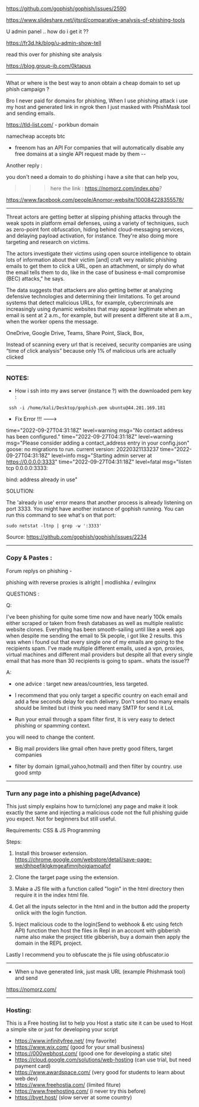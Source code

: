 
https://github.com/gophish/gophish/issues/2590

https://www.slideshare.net/ijtsrd/comparative-analysis-of-phishing-tools

U admin panel .. how do i get it ??

https://fr3d.hk/blog/u-admin-show-tell

read this over for phishing site analysis

https://blog.group-ib.com/0ktapus
* * * 

What or where is the best way to anon obtain a cheap domain to set up phish campaign ?

Bro I never paid for domains for phishing, When I use phishing attack i use my host and generated link in ngrok then I just masked with PhishMask tool and sending emails.

https://tld-list.com/ - porkbun domain 

namecheap accepts btc


*  freenom has an API For companies that will automatically disable any free domains at a single API request made by them -- 

Another reply :

you don't need a domain to do phishing i have a site that can help you,

>>>  here the link : https://nomorz.com/index.php? 

https://www.facebook.com/people/Anomor-website/100084228355578/

***

Threat actors are getting better at slipping phishing attacks through the weak spots in platform email defenses, using a variety of techniques, such as zero-point font obfuscation, hiding behind cloud-messaging services, and delaying payload activation, for instance. They're also doing more targeting and research on victims.

The actors investigate their victims using open source intelligence to obtain lots of information about their victim [and] craft very realistic phishing emails to get them to click a URL, open an attachment, or simply do what the email tells them to do, like in the case of business e-mail compromise (BEC) attacks," he says.

The data suggests that attackers are also getting better at analyzing defensive technologies and determining their limitations. To get around systems that detect malicious URLs, for example, cybercriminals are increasingly using dynamic websites that may appear legitimate when an email is sent at 2 a.m., for example, but will present a different site at 8 a.m., when the worker opens the message.

OneDrive, Google Drive, Teams, Share Point, Slack, Box,

Instead of scanning every url that is received, security companies are using “time of click analysis” because only 1% of malicious urls are actually clicked 


***

### NOTES:

* How i ssh into my aws server (instance ?) with the downloaded pem key :

```  ssh -i /home/kali/Desktop/gophish.pem ubuntu@44.201.169.181 ```

* Fix Error !!! ---> 

time="2022-09-27T04:31:18Z" level=warning msg="No contact address has been configured."
time="2022-09-27T04:31:18Z" level=warning msg="Please consider adding a contact_address entry in your config.json"
goose: no migrations to run. current version: 20220321133237
time="2022-09-27T04:31:18Z" level=info msg="Starting admin server at https://0.0.0.0:3333"
time="2022-09-27T04:31:18Z" level=fatal msg="listen tcp 0.0.0.0:3333: 

bind: address already in use"

SOLUTION: 

The 'already in use' error means that another process is already listening on port 3333. You might have another instance of gophish running. You can run this command to see what's on that port:

``` sudo netstat -ltnp | grep -w ':3333' ```

Source: https://github.com/gophish/gophish/issues/2234


***


### Copy & Pastes :

Forum replys on phishing -

phishing with reverse proxies is alright | modlishka / evilnginx 


QUESTIONS :


Q:

I've been phishing for quite some time now and have nearly 100k emails either scraped or taken from fresh databases as well as multiple realistic website clones. Everything has been smooth-sailing until like a week ago when despite me sending the email to 5k people, i got like 2 results. this was when i found out that every single one of my emails are going to the recipients spam. I've made multiple different emails, used  a vpn, proxies, virtual machines and different mail providers but despite all that every single email that has more than 30 recipients is going to spam.. whats the issue??

A:

* one advice : target new areas/countries, less targeted.

* I recommend that you only target a specific country on each email and add a few seconds delay for each delivery. Don't send too many emails should be limited but i think you need many SMTP for send it LoL

* Run your email through a spam filter first, It is very easy to detect phishing or spamming context.

you will need to change the content.

* Big mail providers like gmail often have pretty good filters, target companies

* filter by domain (gmail,yahoo,hotmail) and then filter by country. use good smtp



* * * 

### Turn any page into a phishing page(Advance)

This just simply explains how to turn(clone) any page and make it look exactly the same and injecting a malicious code not the full phishing guide you expect. Not for beginners but still useful.

Requirements:
CSS & JS Programming

Steps:

1. Install this browser extension. https://chrome.google.com/webstore/detail/save-page-we/dhhpefjklgkmgeafimnjhojgjamoafof

2. Clone the target page using the extension.

3. Make a JS file with a function called "login" in the html directory then require it in the index html file.

4. Get all the inputs selector in the html and in the button add the property onlick with the login function.

3. Inject malicious code to the login(Send to webhook & etc using fetch API) function then host the files in Repl in an account with gibberish name also make the project title gibberish, buy a domain then apply the domain in the REPL project.





Lastly I recommend you to obfuscate the js file using obfuscator.io


* * *

* When u have generated link, just mask URL (example Phishmask tool) and send

https://nomorz.com/

* * *

### Hosting:

This is a Free hosting list to help you Host a static site
it can be used to Host a simple site or just for developing your script

- https://www.infinityfree.net/ (my favorite)
- https://www.wix.com/ (good for your small business)
- https://000webhost.com/ (good one for developing a static site)
- https://cloud.google.com/solutions/web-hosting (can use trial, but need payment card)
- https://www.awardspace.com/ (very good for students to learn about web dev)
- https://www.freehostia.com/ (limited fiture)
- https://www.freehosting.com/ (i never try this before)
- https://byet.host/ (slow server at some country)


